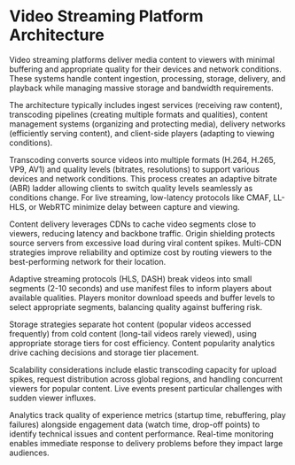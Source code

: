 # Video Streaming Platform Architecture

Video streaming platforms deliver media content to viewers with minimal buffering and appropriate quality for their devices and network conditions. These systems handle content ingestion, processing, storage, delivery, and playback while managing massive storage and bandwidth requirements.

The architecture typically includes ingest services (receiving raw content), transcoding pipelines (creating multiple formats and qualities), content management systems (organizing and protecting media), delivery networks (efficiently serving content), and client-side players (adapting to viewing conditions).

Transcoding converts source videos into multiple formats (H.264, H.265, VP9, AV1) and quality levels (bitrates, resolutions) to support various devices and network conditions. This process creates an adaptive bitrate (ABR) ladder allowing clients to switch quality levels seamlessly as conditions change. For live streaming, low-latency protocols like CMAF, LL-HLS, or WebRTC minimize delay between capture and viewing.

Content delivery leverages CDNs to cache video segments close to viewers, reducing latency and backbone traffic. Origin shielding protects source servers from excessive load during viral content spikes. Multi-CDN strategies improve reliability and optimize cost by routing viewers to the best-performing network for their location.

Adaptive streaming protocols (HLS, DASH) break videos into small segments (2-10 seconds) and use manifest files to inform players about available qualities. Players monitor download speeds and buffer levels to select appropriate segments, balancing quality against buffering risk.

Storage strategies separate hot content (popular videos accessed frequently) from cold content (long-tail videos rarely viewed), using appropriate storage tiers for cost efficiency. Content popularity analytics drive caching decisions and storage tier placement.

Scalability considerations include elastic transcoding capacity for upload spikes, request distribution across global regions, and handling concurrent viewers for popular content. Live events present particular challenges with sudden viewer influxes.

Analytics track quality of experience metrics (startup time, rebuffering, play failures) alongside engagement data (watch time, drop-off points) to identify technical issues and content performance. Real-time monitoring enables immediate response to delivery problems before they impact large audiences.